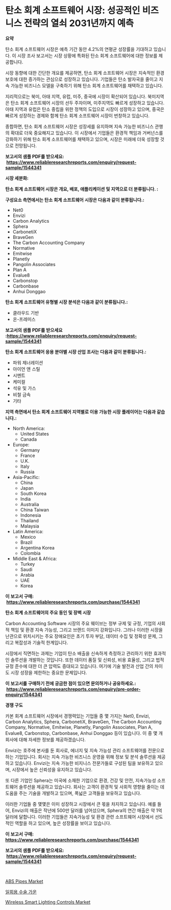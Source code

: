 <p><h1>탄소 회계 소프트웨어 시장: 성공적인 비즈니스 전략의 열쇠 2031년까지 예측</h1></p><p><strong>요약</strong></p>
<p><p>탄소 회계 소프트웨어 시장은 예측 기간 동안 4.2%의 연평균 성장률을 기대하고 있습니다. 이 시장 조사 보고서는 시장 상황에 특화된 탄소 회계 소프트웨어에 대한 정보를 제공합니다. </p><p>시장 동향에 대한 간단한 개요를 제공하면, 탄소 회계 소프트웨어 시장은 지속적인 환경 보호에 대한 증가하는 관심으로 성장하고 있습니다. 기업들은 탄소 발자국을 줄이고 지속 가능한 비즈니스 모델을 구축하기 위해 탄소 회계 소프트웨어를 채택하고 있습니다. </p><p>지리적으로는 북미, 아태 지역, 유럽, 미주, 중국에 시장이 확산되어 있습니다. 북미지역은 탄소 회계 소프트웨어 시장의 선두 주자이며, 미주지역도 빠르게 성장하고 있습니다. 아태 지역과 유럽은 탄소 중립을 위한 정책의 도입으로 시장이 성장하고 있으며, 중국은 빠르게 성장하는 경제와 함께 탄소 회계 소프트웨어 시장이 번창하고 있습니다. </p><p>종합하면, 탄소 회계 소프트웨어 시장은 성장세를 유지하며 지속 가능한 비즈니스 관행의 확대로 더욱 중요해지고 있습니다. 이 시장에서 기업들은 환경적 책임과 거버넌스를 강화하기 위해 탄소 회계 소프트웨어를 채택하고 있으며, 시장은 미래에 더욱 성장할 것으로 전망됩니다.</p></p>
<p><strong>보고서의 샘플 PDF를 받으세요: &nbsp;<a href="https://www.reliableresearchreports.com/enquiry/request-sample/1544341">https://www.reliableresearchreports.com/enquiry/request-sample/1544341</a></strong></p>
<p><strong>시장 세분화:</strong></p>
<p><strong> 탄소 회계 소프트웨어 시장은 개요, 배포, 애플리케이션 및 지역으로 더 분류됩니다. :</strong></p>
<p><strong>구성요소 측면에서는 탄소 회계 소프트웨어 시장은 다음과 같이 분류됩니다.:</strong></p>
<p><ul><li>Net0</li><li>Envizi</li><li>Carbon Analytics</li><li>Sphera</li><li>CarbonetiX</li><li>BraveGen</li><li>The Carbon Accounting Company</li><li>Normative</li><li>Emitwise</li><li>Planetly</li><li>Pangolin Associates</li><li>Plan A</li><li>Evalue8</li><li>Carbonstop</li><li>Carbonbase</li><li>Anhui Donggao</li></ul></p>
<p><strong> 탄소 회계 소프트웨어 유형별 시장 분석은 다음과 같이 분류됩니다.:</strong></p>
<p><ul><li>클라우드 기반</li><li>온-프레미스</li></ul></p>
<p><strong>보고서의 샘플 PDF를 받으세요 :<a href="https://www.reliableresearchreports.com/enquiry/request-sample/1544341">https://www.reliableresearchreports.com/enquiry/request-sample/1544341</a></strong></p>
<p><strong> 탄소 회계 소프트웨어 응용 분야별 시장 산업 조사는 다음과 같이 분류됩니다.:</strong></p>
<p><ul><li>파워 제너레이션</li><li>아이언 앤 스틸</li><li>시멘트</li><li>케미컬</li><li>석유 및 가스</li><li>비철 금속</li><li>기타</li></ul></p>
<p><strong>지역 측면에서 탄소 회계 소프트웨어 지역별로 이용 가능한 시장 플레이어는 다음과 같습니다.:</strong></p>
<p><ul>
    <li>
        North America:
        <ul>
            <li>United States</li>
            <li>Canada</li>
        </ul>
    </li>
    <li>
        Europe:
        <ul>
            <li>Germany</li>
            <li>France</li>
            <li>U.K.</li>
            <li>Italy</li>
            <li>Russia</li>
        </ul>
    </li>
    <li>
        Asia-Pacific:
        <ul>
            <li>China</li>
            <li>Japan</li>
            <li>South Korea</li>
            <li>India</li>
            <li>Australia</li>
            <li>China Taiwan</li>
            <li>Indonesia</li>
            <li>Thailand</li>
            <li>Malaysia</li>
        </ul>
    </li>
    <li>
        Latin America:
        <ul>
            <li>Mexico</li>
            <li>Brazil</li>
            <li>Argentina Korea</li>
            <li>Colombia</li>
        </ul>
    </li>
    <li>
        Middle East & Africa:
        <ul>
            <li>Turkey</li>
            <li>Saudi</li>
            <li>Arabia</li>
            <li>UAE</li>
            <li>Korea</li>
        </ul>
    </li>
    </ul></p>
<p><strong>이 보고서 구매: &nbsp;<a href="https://www.reliableresearchreports.com/purchase/1544341">https://www.reliableresearchreports.com/purchase/1544341</a></strong></p>
<p><strong>탄소 회계 소프트웨어의 주요 동인 및 장벽 시장</strong></p>
<p><p>Carbon Accounting Software 시장의 주요 웨이브는 정부 규제 및 규정, 기업의 사회적 책임 및 환경 지속 가능성, 그리고 브랜드 이미지 강화입니다. 그러나 이러한 시장을 난관으로 위치시키는 주요 장애요인은 초기 투자 부담, 데이터 수집 및 정확성 문제, 그리고 복잡성과 기술적 한계입니다.</p><p>시장에서 직면하는 과제는 기업이 탄소 배출을 신속하게 측정하고 관리하기 위한 효과적인 솔루션을 개발하는 것입니다. 또한 데이터 품질 및 신뢰성, 비용 효율성, 그리고 법적 규정 준수에 대한 더 큰 압력도 증대되고 있습니다. 여기에 기술 발전과 산업 간의 차이도 시장 성장을 제한하는 중요한 문제입니다.</p></p>
<p><strong>이 보고서를 구매하기 전에 궁금한 점이 있으면 문의하거나 공유하세요.: &nbsp;<a href="https://www.reliableresearchreports.com/enquiry/pre-order-enquiry/1544341">https://www.reliableresearchreports.com/enquiry/pre-order-enquiry/1544341</a></strong></p>
<p><strong>경쟁 구도</strong></p>
<p><p>카본 회계 소프트웨어 시장에서 경쟁력있는 기업들 중 몇 가지는 Net0, Envizi, Carbon Analytics, Sphera, CarbonetiX, BraveGen, The Carbon Accounting Company, Normative, Emitwise, Planetly, Pangolin Associates, Plan A, Evalue8, Carbonstop, Carbonbase, Anhui Donggao 등이 있습니다. 이 중 몇 개 회사에 대해 자세한 정보를 제공하겠습니다.</p><p>Envizi는 호주에 본사를 둔 회사로, 에너지 및 지속 가능성 관리 소프트웨어를 전문으로 하는 기업입니다. 회사는 지속 가능한 비즈니스 운영을 위해 정보 및 분석 솔루션을 제공하고 있습니다. Envizi는 지속 가능한 비지니스 전문가들로 구성된 팀을 보유하고 있으며, 시장에서 높은 신뢰성을 유지하고 있습니다.</p><p>또 다른 기업인 Sphera는 미국에 소재한 기업으로 환경, 건강 및 안전, 지속가능성 소프트웨어 솔루션을 제공하고 있습니다. 회사는 고객이 환경적 및 사회적 영향을 줄이는 데 도움을 주는 기술을 개발하고 있으며, 폭넓은 고객들을 보유하고 있습니다.</p><p>이러한 기업들 중 몇몇은 이미 성장하고 시장에서 큰 몫을 차지하고 있습니다. 예를 들어, Envizi의 매출은 작년에 500만 달러를 넘어섰으며, Sphera의 연간 매출은 약 1억 달러에 달합니다. 이러한 기업들은 지속가능성 및 환경 관련 소프트웨어 시장에서 선도적인 역할을 하고 있으며, 높은 성장률을 보이고 있습니다.</p></p>
<p><strong>이 보고서 구매: &nbsp; <a href="https://www.reliableresearchreports.com/purchase/1544341">https://www.reliableresearchreports.com/purchase/1544341</a></strong></p>
<p><strong>보고서의 샘플 PDF를 받으세요: &nbsp;<a href="https://www.reliableresearchreports.com/enquiry/request-sample/1544341">https://www.reliableresearchreports.com/enquiry/request-sample/1544341</a></strong><strong></strong></p>
<p>&nbsp;</p>
<p><p><a href="https://confirmed-shield-e13.notion.site/ABS-Pipes-Market-Size-Furnishes-Valuable-Information-Encompassing-Market-Share-Market-Trends-and-P-bed940b641544dce9921b77941996acd">ABS Pipes Market</a></p><p><a href="https://medium.com/@verniemorar2023/%EC%9D%BC%ED%9A%8C%EC%9A%A9-%EC%88%98%EC%88%A0-%EA%B0%80%EC%9A%B4-%EC%8B%9C%EC%9E%A5-%EC%8B%9C%EC%9E%A5-cagr-%EC%8B%9C%EC%9E%A5-%EB%8F%99%ED%96%A5-%EB%B0%8F-%EC%84%B1%EC%9E%A5-%EC%A0%84%EB%9E%B5%EC%97%90-%EB%8C%80%ED%95%9C-%ED%86%B5%EC%B0%B0%EB%A0%A5-aafb9ae5cb90">일회용 수술 가운</a></p><p><a href="https://github.com/ChiragRP21/Market-Research-Report-List-4/blob/main/wireless-smart-lighting-controls-market.md">Wireless Smart Lighting Controls Market</a></p></p>